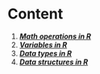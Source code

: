 # **Content**

1. ***[Math operations in R]("https://github.com/dangngocquan/r_learning/blob/master/source/math_operations.md")***
2. ***[Variables in R]("https://github.com/dangngocquan/r_learning/blob/master/source/variables.md")***
3. ***[Data types in R]("https://github.com/dangngocquan/r_learning/blob/master/source/data_types.md")***
4. ***[Data structures in R]("https://github.com/dangngocquan/r_learning/blob/master/source/data_structures.md")***